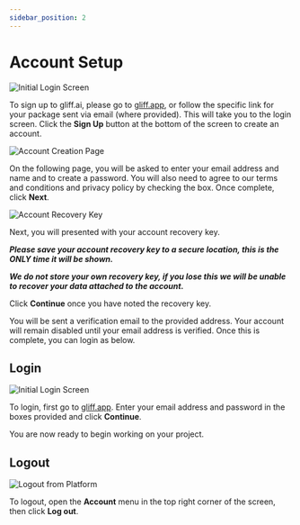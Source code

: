 ```yaml
---
sidebar_position: 2
---
```


# Account Setup

![Initial Login Screen](/img/dominate/login.png)

To sign up to gliff.ai, please go to [gliff.app](gliff.app), or follow the specific link for your package sent via email (where provided).
This will take you to the login screen.
Click the **Sign Up** button at the bottom of the screen to create an account.

![Account Creation Page](/img/dominate/create_account.png)

On the following page, you will be asked to enter your email address and name and to create a password.
You will also need to agree to our terms and conditions and privacy policy by checking the box.
Once complete, click **Next**.

![Account Recovery Key](/img/dominate/recovery_key.png)

Next, you will presented with your account recovery key.

**_Please save your account recovery key to a secure location, this is the ONLY time it will be shown._**

**_We do not store your own recovery key, if you lose this we will be unable to recover your data attached to the account._**

Click **Continue** once you have noted the recovery key.

You will be sent a verification email to the provided address.
Your account will remain disabled until your email address is verified.
Once this is complete, you can login as below.

## Login

![Initial Login Screen](/img/dominate/login.png)

To login, first go to [gliff.app](gliff.app).
Enter your email address and password in the boxes provided and click **Continue**.

You are now ready to begin working on your project.

## Logout

![Logout from Platform](/img/dominate/log_out.png)

To logout, open the **Account** menu in the top right corner of the screen, then click **Log out**.

